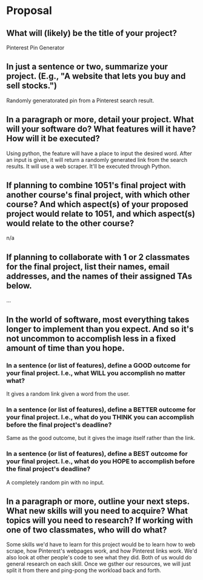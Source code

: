 # Proposal

## What will (likely) be the title of your project?

Pinterest Pin Generator

## In just a sentence or two, summarize your project. (E.g., "A website that lets you buy and sell stocks.")

Randomly generatorated pin from a Pinterest search result.

## In a paragraph or more, detail your project. What will your software do? What features will it have? How will it be executed?

Using python, the feature will have a place to input the desired word. After an input is given, it will return a randomly generated link from the search results. It will use a web scraper. It'll be executed through Python.

## If planning to combine 1051's final project with another course's final project, with which other course? And which aspect(s) of your proposed project would relate to 1051, and which aspect(s) would relate to the other course?

n/a

## If planning to collaborate with 1 or 2 classmates for the final project, list their names, email addresses, and the names of their assigned TAs below.

...

## In the world of software, most everything takes longer to implement than you expect. And so it's not uncommon to accomplish less in a fixed amount of time than you hope.

### In a sentence (or list of features), define a GOOD outcome for your final project. I.e., what WILL you accomplish no matter what?

It gives a random link given a word from the user.

### In a sentence (or list of features), define a BETTER outcome for your final project. I.e., what do you THINK you can accomplish before the final project's deadline?

Same as the good outcome, but it gives the image itself rather than the link.

### In a sentence (or list of features), define a BEST outcome for your final project. I.e., what do you HOPE to accomplish before the final project's deadline?

A completely random pin with no input.

## In a paragraph or more, outline your next steps. What new skills will you need to acquire? What topics will you need to research? If working with one of two classmates, who will do what?

Some skills we'd have to learn for this project would be to learn how to web scrape, how Pinterest's webpages work, and how Pinterest links work. We'd also look at other people's code to see what they did. Both of us would do general research on each skill. Once we gsther our resources, we will just split it from there and ping-pong the workload back and forth.
